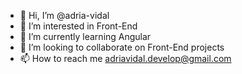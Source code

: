 - 👋 Hi, I’m @adria-vidal
- 👀 I’m interested in Front-End
- 🌱 I’m currently learning Angular
- 💞️ I’m looking to collaborate on Front-End projects
- 📫 How to reach me adriavidal.develop@gmail.com

<!---
adria-vidal/adria-vidal is a ✨ special ✨ repository because its `README.md` (this file) appears on your GitHub profile.
You can click the Preview link to take a look at your changes.
--->

